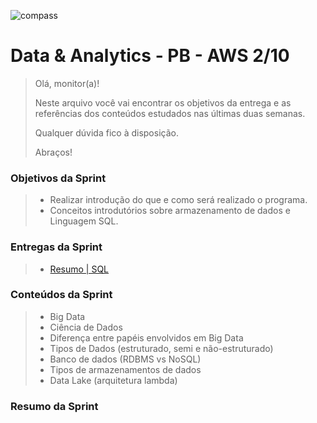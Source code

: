 ![compass](https://vetores.org/d/compass-uol.svg)

# Data & Analytics - PB - AWS 2/10

> Olá, monitor(a)! 
> 
> Neste arquivo você vai encontrar os objetivos da entrega e as referências dos conteúdos estudados nas últimas duas semanas.
> 
> Qualquer dúvida fico à disposição. 
> 
> Abraços!

### Objetivos da Sprint
>
> - Realizar introdução do que e como será realizado o programa.
> - Conceitos introdutórios sobre armazenamento de dados e Linguagem SQL.
>
### Entregas da Sprint
>
> - [Resumo | SQL](./SQL/resumo.md)
>
### Conteúdos da Sprint
> 
> - Big Data
> - Ciência de Dados
> - Diferença entre papéis envolvidos em Big Data
> - Tipos de Dados (estruturado, semi e não-estruturado)
> - Banco de dados (RDBMS vs NoSQL)
> - Tipos de armazenamentos de dados
> - Data Lake (arquitetura lambda)
>

### Resumo da Sprint
>
> 